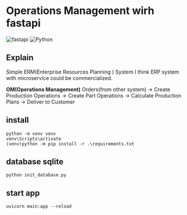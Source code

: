 # Operations Management wirh fastapi

![fastapi](https://img.shields.io/badge/fastapi-0.105-green)
![Python](https://img.shields.io/badge/Python-3.9.13-blue)



## Explain
Simple ERM(Enterprise Resources Planning ) System
I think ERP system with microservice could be commercialized.

**OM(Operations Management)**
Orders(from other system) -> Create Production Operations -> Create Part Operations
-> Calculate Production Plans -> Deliver to Customer

## install
```
python -m venv venv
venv\Scripts\activate
(venv)python -m pip install -r .\requirements.txt
```

## database sqlite
```
python init_database.py
```

## start app
```
uvicorn main:app --reload
```